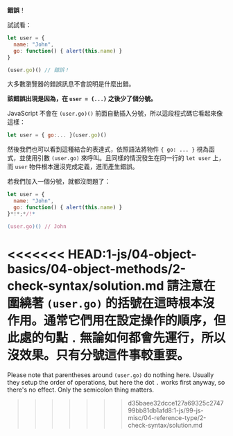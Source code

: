 **錯誤**！

試試看：

```js run
let user = {
  name: "John",
  go: function() { alert(this.name) }
}

(user.go)() // 錯誤！
```

大多數瀏覽器的錯誤訊息不會說明是什麼出錯。

**該錯誤出現是因為，在 `user = {...}` 之後少了個分號。**

JavaScript 不會在 `(user.go)()` 前面自動插入分號，所以這段程式碼它看起來像這樣：

```js no-beautify
let user = { go:... }(user.go)()
```

然後我們也可以看到這種結合的表達式，依照語法將物件 `{ go: ... }` 視為函式，並使用引數 `(user.go)` 來呼叫。且同樣的情況發生在同一行的 `let user` 上，而 `user` 物件根本還沒完成定義，進而產生錯誤。

若我們加入一個分號，就都沒問題了：

```js run
let user = {
  name: "John",
  go: function() { alert(this.name) }
}*!*;*/!*

(user.go)() // John
```

<<<<<<< HEAD:1-js/04-object-basics/04-object-methods/2-check-syntax/solution.md
請注意在圍繞著 `(user.go)` 的括號在這時根本沒作用。通常它們用在設定操作的順序，但此處的句點 `.` 無論如何都會先運行，所以沒效果。只有分號這件事較重要。
=======
Please note that parentheses around `(user.go)` do nothing here. Usually they setup the order of operations, but here the dot `.` works first anyway, so there's no effect. Only the semicolon thing matters.
>>>>>>> d35baee32dcce127a69325c274799bb81db1afd8:1-js/99-js-misc/04-reference-type/2-check-syntax/solution.md

